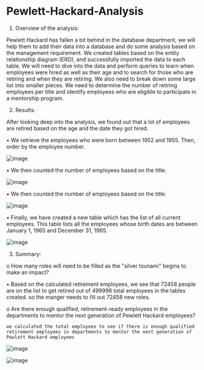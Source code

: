 # Pewlett-Hackard-Analysis

1.	Overview of the analysis: 

Pewlett Hackard has fallen a bit behind in the database department, we will help them to add their data into a database and do some analysis based on the management requirement. We created tables based on the entity relationship diagram (ERD), and successfully imported the data to each table. We will need to dive into the data and perform queries to learn when employees were hired as well as their age and to search for those who are retiring and when they are retiring. We also need to break down some large list into smaller pieces. We need to determine the number of retiring employees per title and identify employees who are eligible to participate in a mentorship program. 

2.	Results: 

After looking deep into the analysis, we found out that a lot of employees are retired based on the age and the date they got hired.

•	We retrieve the employees who were born between 1952 and 1955. Then, order by the employee number. 

![image](https://user-images.githubusercontent.com/49285767/198912034-42dfd860-1b97-4071-b4da-9ed26e1d8758.png)

•	We then counted the number of employees based on the title:

![image](https://user-images.githubusercontent.com/49285767/198912536-ad59d7a8-4090-4266-b27a-02b88a2a04be.png)

•	We then counted the number of employees based on the title:

![image](https://user-images.githubusercontent.com/49285767/198911882-a5a3f622-48e8-480a-9db2-6a12217e60e9.png)

•	Finally, we have created a new table which has the list of all current employees. This table lists all the employees whose birth dates are between January 1, 1965 and December 31, 1965.

![image](https://user-images.githubusercontent.com/49285767/198913374-73129623-8545-4315-9a86-929a2220f634.png)

3.	Summary: 

o	How many roles will need to be filled as the "silver tsunami" begins to make an impact?

   • Based on the calculated retirement employees, we see that 72458 people are on the list to get retired out of 499996 total employees in the tables created. so the manger needs to fill out 72458 new roles.
   
o	Are there enough qualified, retirement-ready employees in the departments to mentor the next generation of Pewlett Hackard employees?

    we calculated the total employees to see if there is enough qualified retirement employees in departments to mentor the next generation of Pewlett Hackard employees
    
![image](https://user-images.githubusercontent.com/49285767/198914791-82acb80b-07f3-41c2-9c60-18e97b81adeb.png)


![image](https://user-images.githubusercontent.com/49285767/198914890-bb37f85d-3d06-456a-9dc7-43d433124553.png)


    





